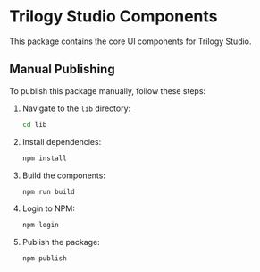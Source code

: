 # Trilogy Studio Components

This package contains the core UI components for Trilogy Studio.

## Manual Publishing

To publish this package manually, follow these steps:

1.  Navigate to the `lib` directory:
    ```bash
    cd lib
    ```
2.  Install dependencies:
    ```bash
    npm install
    ```
3.  Build the components:
    ```bash
    npm run build
    ```
4.  Login to NPM:
    ```bash
    npm login
    ```
5.  Publish the package:
    ```bash
    npm publish
    ```
